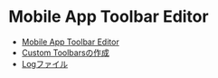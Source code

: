 # Mobile App Toolbar Editor

- [Mobile App Toolbar Editor](https://gitbook.kitasp.com/go-global-6/mobile-app-toolbar-editor/mobile-app-toolbar-editor) 
- [Custom Toolbarsの作成](https://gitbook.kitasp.com/go-global-6/mobile-app-toolbar-editor/custom-toolbarsno)
- [Logファイル](https://gitbook.kitasp.com/go-global-6/mobile-app-toolbar-editor/logfairu)